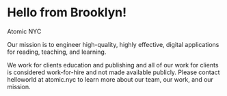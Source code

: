# Hello from Brooklyn!
Atomic NYC

Our mission is to engineer high-quality, highly effective, digital applications for reading, teaching, and learning.

We work for clients education and publishing and all of our work for clients is considered work-for-hire and not made available publicly. Please contact helloworld at atomic.nyc to learn more about our team, our work, and our mission.
